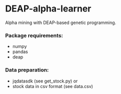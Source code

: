 # DEAP-alpha-learner
Alpha mining with DEAP-based genetic programming.

### Package requirements:
- numpy
- pandas
- deap

### Data preparation:
- jqdatasdk (see get_stock.py) or
- stock data in csv format (see data.csv)
